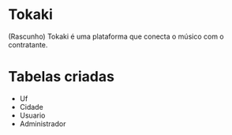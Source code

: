 # Tokaki
(Rascunho)
Tokaki é uma plataforma que conecta o músico com o contratante. 

# Tabelas criadas

* Uf
* Cidade
* Usuario
* Administrador


